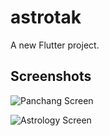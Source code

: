 # astrotak

A new Flutter project.

## Screenshots

![Panchang Screen](https://user-images.githubusercontent.com/47040352/147588700-b623bf6f-a07e-45a8-946e-1ea7908948ea.png)

![Astrology Screen](https://user-images.githubusercontent.com/47040352/147506585-b7955f15-d0cc-414e-a961-ade07988cc1b.png)

